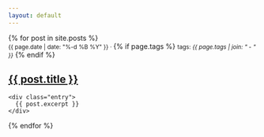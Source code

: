 ```yaml
---
layout: default
---
```


<div class="posts">
  {% for post in site.posts %}
  <article class="post">
    <small>{{ page.date | date: "%-d %B %Y" }} · </small> 
    {% if page.tags %}
      <small>tags: <em>{{ page.tags | join: "</em> - <em>" }}</em></small>
    {% endif %}
    <h1><a href="{{ site.baseurl }}{{ post.url }}">{{ post.title }}</a></h1>
  
    <div class="entry">
      {{ post.excerpt }}
    </div>    
  </article>
  {% endfor %}
</div>
